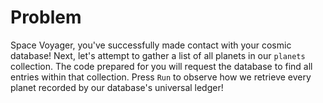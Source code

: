 # Problem
Space Voyager, you've successfully made contact with your cosmic database! Next, let's attempt to gather a list of all planets in our `planets` collection. The code prepared for you will request the database to find all entries within that collection. Press `Run` to observe how we retrieve every planet recorded by our database's universal ledger!
